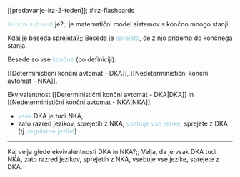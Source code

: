 [[predavanje-irz-2-teden]]; #irz-flashcards 

<font color="#b7dde8">Končni avtomat</font> je?;; je matematični model sistemov s končno mnogo stanji.
<!--SR:!2024-10-18,4,270-->
Kdaj je beseda sprejeta?;; Beseda je <font color="#92cddc">sprejeta</font>, če z njo pridemo do končnega stanja.
<!--SR:!2024-10-17,3,250-->

Besede so vse <font color="#92cddc">končne</font> (po definiciji).

[[Deterministični končni avtomat - DKA]],
[[Nedeterministični končni avtomat - NKA]].

Ekvivalentnost [[Deterministični končni avtomat - DKA|DKA]] in [[Nedeterministični končni avtomat - NKA|NKA]].
- <font color="#92cddc">vsak</font> DKA je tudi NKA,
- zato razred jezikov, sprejetih z NKA, <font color="#92cddc">vsebuje vse jezike</font>, sprejete z DKA (tj. <font color="#92cddc">regularne jezike</font>)

---

Kaj velja glede ekvivalentnosti DKA in NKA?;; Velja, da je vsak DKA tudi NKA, zato razred jezikov, sprejetih z NKA, vsebuje vse jezike, sprejete z DKA.
<!--SR:!2024-10-16,4,270-->